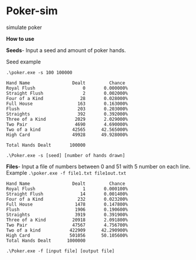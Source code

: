 # Poker-sim
simulate poker

**How to use**

**Seeds**-
Input a seed and amount of poker hands.

Seed example

```.\poker.exe -s 100 100000```
```
Hand Name                Dealt         Chance
Royal Flush                  0       0.000000%
Straight Flush               2       0.002000%
Four of a Kind              28       0.028000%
Full House                 163       0.163000%
Flush                      203       0.203000%
Straights                  392       0.392000%
Three of a Kind           2029       2.029000%
Two Pair                  4690       4.690000%
Two of a kind            42565      42.565000%
High Card                49928      49.928000%

Total Hands Dealt       100000
```

```.\Poker.exe -s [seed] [number of hands drawn]```

**Files**-
Input a file of numbers between 0 and 51 with 5 number on each line.
Example
```.\poker.exe -f file1.txt file1out.txt```
```
Hand Name                Dealt         Chance
Royal Flush                  1       0.000100%
Straight Flush              14       0.001400%
Four of a Kind             232       0.023200%
Full House                1478       0.147800%
Flush                     1906       0.190600%
Straights                 3919       0.391900%
Three of a Kind          20918       2.091800%
Two Pair                 47567       4.756700%
Two of a kind           422909      42.290900%
High Card               501056      50.105600%
Total Hands Dealt      1000000
```
```.\Poker.exe -f [input file] [output file]```
